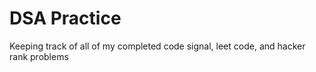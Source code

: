 # DSA Practice
Keeping track of all of my completed code signal, leet code, and hacker rank problems
